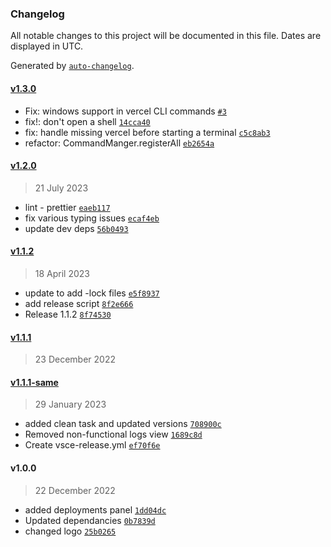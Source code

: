 ### Changelog

All notable changes to this project will be documented in this file. Dates are displayed in UTC.

Generated by [`auto-changelog`](https://github.com/CookPete/auto-changelog).

#### [v1.3.0](https://github.com/aarondill/Vercel-Project-Manager/compare/v1.2.0...v1.3.0)

- Fix: windows support in vercel CLI commands [`#3`](https://github.com/aarondill/Vercel-Project-Manager/pull/3)
- fix!: don't open a shell [`14cca40`](https://github.com/aarondill/Vercel-Project-Manager/commit/14cca40f41b846504c4f3cd1189cfbc78fc20f7c)
- fix: handle missing vercel before starting a terminal [`c5c8ab3`](https://github.com/aarondill/Vercel-Project-Manager/commit/c5c8ab31dfe9546b765944db2a6850549aad9cec)
- refactor: CommandManger.registerAll [`eb2654a`](https://github.com/aarondill/Vercel-Project-Manager/commit/eb2654a86008f9cba0df065e9b91609575829622)

#### [v1.2.0](https://github.com/aarondill/Vercel-Project-Manager/compare/v1.1.2...v1.2.0)

> 21 July 2023

- lint - prettier [`eaeb117`](https://github.com/aarondill/Vercel-Project-Manager/commit/eaeb117e37daf9570590d35e489515cdf6a0dd1d)
- fix various typing issues [`ecaf4eb`](https://github.com/aarondill/Vercel-Project-Manager/commit/ecaf4eb9f5e0cc0c277641816e44e8b6cb5475da)
- update dev deps [`56b0493`](https://github.com/aarondill/Vercel-Project-Manager/commit/56b049333e06ff2ef25f086ed65b6405d4600e60)

#### [v1.1.2](https://github.com/aarondill/Vercel-Project-Manager/compare/v1.1.1...v1.1.2)

> 18 April 2023

- update to add -lock files [`e5f8937`](https://github.com/aarondill/Vercel-Project-Manager/commit/e5f893710f2a34dba71c90dff8965c96b705173a)
- add release script [`8f2e666`](https://github.com/aarondill/Vercel-Project-Manager/commit/8f2e666f521bd2d58119384b5073bc9049167aef)
- Release 1.1.2 [`8f74530`](https://github.com/aarondill/Vercel-Project-Manager/commit/8f7453025e65993aa099d5a363ce83f3c3188161)

#### [v1.1.1](https://github.com/aarondill/Vercel-Project-Manager/compare/v1.1.1-same...v1.1.1)

> 23 December 2022

#### [v1.1.1-same](https://github.com/aarondill/Vercel-Project-Manager/compare/v1.0.0...v1.1.1-same)

> 29 January 2023

- added clean task and updated versions [`708900c`](https://github.com/aarondill/Vercel-Project-Manager/commit/708900c007d5d2fb65e38f930d9f9b0907b2dcdd)
- Removed non-functional logs view [`1689c8d`](https://github.com/aarondill/Vercel-Project-Manager/commit/1689c8dce933d9730838da3771365ec3d759f640)
- Create vsce-release.yml [`ef70f6e`](https://github.com/aarondill/Vercel-Project-Manager/commit/ef70f6ec327c8591393da05ae65b4d122b9fc187)

#### v1.0.0

> 22 December 2022

- added deployments panel [`1dd04dc`](https://github.com/aarondill/Vercel-Project-Manager/commit/1dd04dcdbab54835ca82b9b29368ee93c07f4a98)
- Updated dependancies [`0b7839d`](https://github.com/aarondill/Vercel-Project-Manager/commit/0b7839d50b0afcffafa3029a1af82dbde3ca0777)
- changed logo [`25b0265`](https://github.com/aarondill/Vercel-Project-Manager/commit/25b026531c260a08ca28efdbd6d460105f7e4998)
